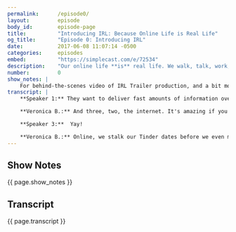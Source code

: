 ```yaml
---
permalink:      /episode0/
layout:         episode
body_id:        episode-page
title:          "Introducing IRL: Because Online Life is Real Life"
og_title:       "Episode 0: Introducing IRL"
date:           2017-06-08 11:07:14 -0500
categories:     episodes
embed:          "https://simplecast.com/e/72534"
description:    "Our online life **is** real life. We walk, talk, work, and even love on the Internet – but we don’t always treat it like real life. Host Veronica Belmont sets out to explore this disconnect with stories from the wilds of the Web."
number:         0
show_notes: |
    For behind-the-scenes video of IRL Trailer production, and a bit more about why we're making this podcast, check out our [blog](http://blog.mozilla.org/internetcitizen/2017/06/19/introducing-irl-original-podcast-mozilla/).
transcript: |
    **Speaker 1:** They want to deliver fast amounts of information over the internet, and again, the internet is a series of tubes, tubes, tubes.

    **Veronica B.:** And three, two, the internet. It's amazing if you love pandas, complicated OK Go videos, buying stuff, gifs, jiffs, no, it's gifs, seeing governments toppled by popular uprisings, kittens getting their heads stuck in jars, or watching mean people from high school get middle aged on Facebook, but it's a rough place if you don't like cyberbullying, anonymous threats, fake news, companies stalking your every move, ransomware, identity theft, or getting hacked, getting doxxed, getting catfished ... Maybe we can't have nice things. We just break them or make them too weird or obnoxious to enjoy. So given its current state, I have to ask. Is the internet broken beyond repair? I'm Veronica Belmont, and I'm hosting this brand new podcast for Mozilla. It's called IRL. Yep, that's right, IRL as in In Real Life, because your online life is real life. I think we forget that sometimes because we do stuff online that we wouldn't dare do in meet space. Online, we let companies follow us around as we hop from website to website. In real life, we don't answer the door when someone's trying to sell us cookies. Online, we split up in highly politicized camps. IRL, we could probably talk out our differences over a few beers.

    **Speaker 3:**  Yay!

    **Veronica B.:** Online, we stalk our Tinder dates before we even meet them in person. In real life, we do that and we end up in front of a judge. These days, it feels like the web's at a critical juncture. On IRL, I'll dive into the internet to find out what needs fixing, saving, or made stronger. Together, let's find out how we can fix the internet for good and prove we can have nice things. IRL, an original podcast from Mozilla, launching on June 26th. Find out more at irlpodcast.org. IRL, because online life is real life.
---
```


## Show Notes
<a name="#shownotes"></a>

{{ page.show_notes }}

## Transcript
<a name="#transcript"></a>

{{ page.transcript }}
